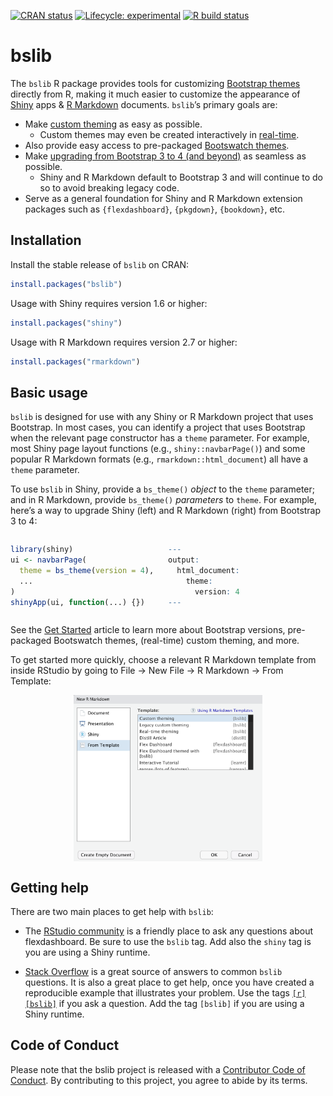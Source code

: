 
<!-- badges: start -->

[![CRAN
status](https://www.r-pkg.org/badges/version/bslib)](https://cran.r-project.org/package=bslib)
[![Lifecycle:
experimental](https://img.shields.io/badge/lifecycle-experimental-orange.svg)](https://www.tidyverse.org/lifecycle/#experimental)
[![R build
status](https://github.com/rstudio/bslib/workflows/R-CMD-check/badge.svg)](https://github.com/rstudio/bslib/actions)

<!-- badges: end -->
<style type="text/css">
@media (min-width: 800px){.usage{display:flex}.usage *{flex:1}}
</style>

# bslib

The `bslib` R package provides tools for customizing [Bootstrap
themes](https://getbootstrap.com/docs/4.6/getting-started/theming/)
directly from R, making it much easier to customize the appearance of
[Shiny](https://shiny.rstudio.com/) apps & [R
Markdown](https://rmarkdown.rstudio.com/) documents. `bslib`’s primary
goals are:

  - Make [custom
    theming](https://rstudio.github.io/bslib/articles/bslib.html#custom)
    as easy as possible.
      - Custom themes may even be created interactively in
        [real-time](https://rstudio.github.io/bslib/articles/bslib.html#real-time).
  - Also provide easy access to pre-packaged [Bootswatch
    themes](https://rstudio.github.io/bslib/articles/bslib.html#bootswatch).
  - Make [upgrading from Bootstrap 3 to 4 (and
    beyond)](https://rstudio.github.io/bslib/articles/bslib.html#versions)
    as seamless as possible.
      - Shiny and R Markdown default to Bootstrap 3 and will continue to
        do so to avoid breaking legacy code.
  - Serve as a general foundation for Shiny and R Markdown extension
    packages such as `{flexdashboard}`, `{pkgdown}`, `{bookdown}`, etc.

## Installation

Install the stable release of `bslib` on CRAN:

``` r
install.packages("bslib")
```

Usage with Shiny requires version 1.6 or higher:

``` r
install.packages("shiny")
```

Usage with R Markdown requires version 2.7 or higher:

``` r
install.packages("rmarkdown")
```

## Basic usage

`bslib` is designed for use with any Shiny or R Markdown project that
uses Bootstrap. In most cases, you can identify a project that uses
Bootstrap when the relevant page constructor has a `theme` parameter.
For example, most Shiny page layout functions (e.g.,
`shiny::navbarPage()`) and some popular R Markdown formats (e.g.,
`rmarkdown::html_document`) all have a `theme` parameter.

To use `bslib` in Shiny, provide a `bs_theme()` *object* to the `theme`
parameter; and in R Markdown, provide `bs_theme()` *parameters* to
`theme`. For example, here’s a way to upgrade Shiny (left) and R
Markdown (right) from Bootstrap 3 to 4:

<div class="usage">

``` r
library(shiny)
ui <- navbarPage(
  theme = bs_theme(version = 4),
  ...
)
shinyApp(ui, function(...) {})
```

``` r
---
output:
  html_document:
    theme:
      version: 4
---
```

</div>

See the [Get
Started](https://rstudio.github.io/bslib/articles/bslib.html) article to
learn more about Bootstrap versions, pre-packaged Bootswatch themes,
(real-time) custom theming, and more.

To get started more quickly, choose a relevant R Markdown template from
inside RStudio by going to File -\> New File -\> R Markdown -\> From
Template:

<img src="man/figures/rstudio-templates.png" width="60%" style="display: block; margin: auto;" />

## Getting help

There are two main places to get help with `bslib`:

  - The [RStudio
    community](https://community.rstudio.com/tags/c/R-Markdown/10/bslib)
    is a friendly place to ask any questions about flexdashboard. Be
    sure to use the `bslib` tag. Add also the `shiny` tag is you are
    using a Shiny runtime.

  - [Stack Overflow](https://stackoverflow.com/questions/tagged/bslib)
    is a great source of answers to common `bslib` questions. It is also
    a great place to get help, once you have created a reproducible
    example that illustrates your problem. Use the tags
    [`[r][bslib]`](https://stackoverflow.com/questions/tagged/bslib+r)
    if you ask a question. Add the tag `[bslib]` if you are using a
    Shiny runtime.

## Code of Conduct

Please note that the bslib project is released with a [Contributor Code
of
Conduct](https://github.com/rstudio/bslib/blob/master/CODE_OF_CONDUCT.md).
By contributing to this project, you agree to abide by its terms.
